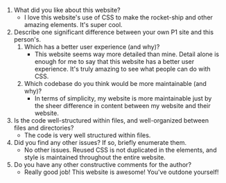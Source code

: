 1. What did you like about this website?
    -   I love this website's use of CSS to make the rocket-ship and other amazing elements. It's super cool.
2. Describe one significant difference between your own P1 site and this person's.
    1. Which has a better user experience (and why)?
        - This website seems way more detailed than mine. Detail alone is enough for me to say that this website has a better user experience. It's truly amazing to see what people can do with CSS.
    2. Which codebase do you think would be more maintainable (and why)?
        - In terms of simplicity, my website is more maintainable just by the sheer difference in content between my website and their website.
3. Is the code well-structured within files, and well-organized between files and directories?
    - The code is very well structured within files.
4. Did you find any other issues? If so, briefly enumerate them.
    - No other issues. Reused CSS is not duplicated in the elements, and style is maintained throughout the entire website.
5. Do you have any other constructive comments for the author?
    - Really good job! This website is awesome! You've outdone yourself!
